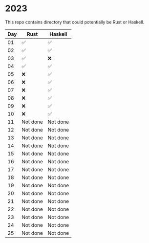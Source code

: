 # 2023

This repo contains directory that could potentially be Rust or Haskell.

| Day | Rust     | Haskell  |
|-----|----------|----------|
| 01  | ✅        | ✅        |
| 02  | ✅        | ✅        |
| 03  | ✅        | ❌        |
| 04  | ✅        | ✅        |
| 05  | ❌        | ✅        |
| 06  | ❌        | ✅        |
| 07  | ❌        | ✅        |
| 08  | ❌        | ✅        |
| 09  | ❌        | ✅        |
| 10  | ❌        | ✅        |
| 11  | Not done | Not done |
| 12  | Not done | Not done |
| 13  | Not done | Not done |
| 14  | Not done | Not done |
| 15  | Not done | Not done |
| 16  | Not done | Not done |
| 17  | Not done | Not done |
| 18  | Not done | Not done |
| 19  | Not done | Not done |
| 20  | Not done | Not done |
| 21  | Not done | Not done |
| 22  | Not done | Not done |
| 23  | Not done | Not done |
| 24  | Not done | Not done |
| 25  | Not done | Not done |
